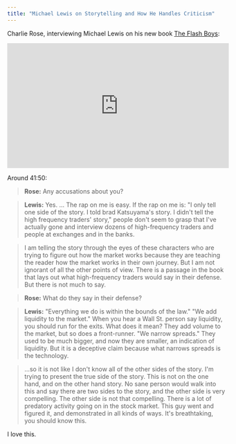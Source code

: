 ```yaml
---
title: "Michael Lewis on Storytelling and How He Handles Criticism"
---
```


Charlie Rose, interviewing Michael Lewis on his new book [The Flash Boys](http://www.amazon.com/Flash-Boys-Michael-Lewis-ebook/dp/B00HVJB4VM):

<iframe width="512" height="288" src="http://www.hulu.com/embed.html?eid=jgtzav3jz5j90_f3dnlira&partner=charlierose&url=http%3A%2F%2Fwww.hulu.com%2Fwatch%2F616823" frameborder="0" scrolling="no" webkitAllowFullScreen mozallowfullscreen allowfullscreen></iframe>

Around 41:50:

> **Rose:** Any accusations about you?

> **Lewis:** Yes. ... The rap on me is easy. If the rap on me is: "I only tell one side of the story. I told brad Katsuyama's story. I didn't tell the high frequency traders' story," people don't seem to grasp that I've actually gone and interview dozens of high-frequency traders and people at exchanges and in the banks.

> I am telling the story through the eyes of these characters who are trying to figure out how the market works because they are teaching the reader how the market works in their own journey. But I am not ignorant of all the other points of view. There is a passage in the book that lays out what high-frequency traders would say in their defense. But there is not much to say.

> **Rose:** What do they say in their defense?

> **Lewis:** "Everything we do is within the bounds of the law." "We add liquidity to the market." When you hear a Wall St. person say liquidity, you should run for the exits. What does it mean? They add volume to the market, but so does a front-runner. "We narrow spreads." They used to be much bigger, and now they are smaller, an indication of liquidity. But it is a deceptive claim because what narrows spreads is the technology.

> ...so it is not like I don't know all of the other sides of the story. I'm trying to present the true side of the story. This is not on the one hand, and on the other hand story. No sane person would walk into this and say there are two sides to the story, and the other side is very compelling. The other side is not that compelling. There is a lot of predatory activity going on in the stock market. This guy went and figured it, and demonstrated in all kinds of ways. It's breathtaking, you should know this.

I love this.
